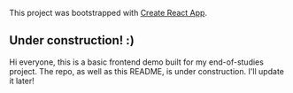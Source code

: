 This project was bootstrapped with [Create React App](https://github.com/facebook/create-react-app).

## Under construction! :)

Hi everyone, this is a basic frontend demo built for my end-of-studies project. The repo, as well as this README, is under construction. I'll update it later!
